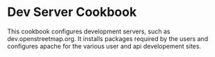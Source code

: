 # Dev Server Cookbook

This cookbook configures development servers, such as dev.openstreetmap.org. It
installs packages required by the users and configures apache for the various
user and api developement sites.
